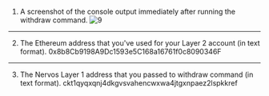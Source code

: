 1. A screenshot of the console output immediately after running the withdraw command.
![9](https://user-images.githubusercontent.com/86808313/129272423-533d21e5-f5c5-48a7-b6aa-f514da7e628e.PNG)

---
2. The Ethereum address that you've used for your Layer 2 account (in text format).
0x8b8Cb9198A9Dc1593e5C168a16761f0c8090346F
---
3. The Nervos Layer 1 address that you passed to withdraw command (in text format).
ckt1qyqxqnj4dkgvsvahencwxwa4jtgxnpaez2lspkkref
